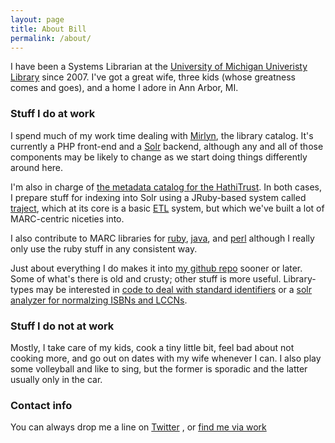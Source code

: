 ```yaml
---
layout: page
title: About Bill
permalink: /about/
---
```



I have been a Systems Librarian at the [University of Michigan Univeristy Library](http://lib.umich.edu/) since 2007. I've got a great wife, three kids (whose greatness comes and goes), and a home I adore in Ann Arbor, MI.

### Stuff I do at work

I spend much of my work time dealing with [Mirlyn](http://mirlyn.lib.umich.edu/), the library catalog. It's currently a PHP front-end and a [Solr](https://lucene.apache.org/solr/) backend, although any and all of those components may be likely to change as we start doing things differently around here.

I'm also in charge of [the metadata catalog for the HathiTrust](http://catalog.hathitrust.org/). In both cases, I prepare stuff for indexing into Solr using a JRuby-based system called [traject](http://github.com/traject-project/traject/), which at its core is a basic [ETL](https://en.wikipedia.org/wiki/Extract,_transform,_load) system, but which we've built a lot of MARC-centric niceties into.

I also contribute to MARC libraries for [ruby](http://github.com/ruby-marc/), [java](http://github.com/marc4j/), and [perl](http://search.cpan.org/~gmcharlt/MARC-Record-2.0.6/) although I really only use the ruby stuff in any consistent way.

Just about everything I do makes it into [my github repo](http://github.com/billdueber/) sooner or later. Some of what's there is old and crusty; other stuff is more useful. Library-types may be interested in [code to deal with standard identifiers](https://github.com/billdueber/library_stdnums) or a [solr analyzer for normalzing ISBNs and LCCNs](https://github.com/billdueber/solr-libstdnum-normalize).



### Stuff I do not at work

Mostly, I take care of my kids, cook a tiny little bit, feel bad about not cooking more, and go out on dates with my wife whenever I can. I also play some volleyball and like to sing, but the former is sporadic and the latter usually only in the car.

### Contact info

You can always drop me a line on [Twitter](https://twitter.com/billdueber) , or [find me via work](https://mcommunity.umich.edu/#profile:dueberb)

